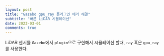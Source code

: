 ```yaml
---
layout: post
title: "Gazebo gpu_ray 플러그인 에러 해결"
subtitle: "빠른 LiDAR 시뮬레이션"
date: 2023-03-01
comments: true
---
```


LiDAR 센서를 `Gazebo`에서 `plugin`으로 구현해서 시뮬레이션 할때, `ray` 혹은 `gpu_ray`를 사용한다.